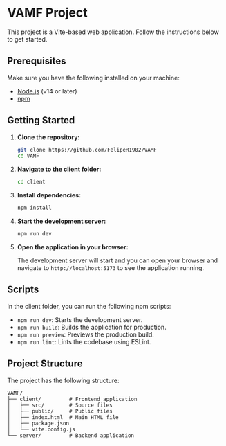 # VAMF Project

This project is a Vite-based web application. Follow the instructions below to get started.

## Prerequisites

Make sure you have the following installed on your machine:

- [Node.js](https://nodejs.org/) (v14 or later)
- [npm](https://www.npmjs.com/)

## Getting Started

1. **Clone the repository:**

   ```sh
   git clone https://github.com/FelipeR1902/VAMF
   cd VAMF
   ```

2. **Navigate to the client folder:**

   ```sh
   cd client
   ```

3. **Install dependencies:**

   ```sh
   npm install
   ```

4. **Start the development server:**

   ```sh
   npm run dev
   ```

5. **Open the application in your browser:**

   The development server will start and you can open your browser and navigate to `http://localhost:5173` to see the application running.

## Scripts

In the client folder, you can run the following npm scripts:

- `npm run dev`: Starts the development server.
- `npm run build`: Builds the application for production.
- `npm run preview`: Previews the production build.
- `npm run lint`: Lints the codebase using ESLint.

## Project Structure

The project has the following structure:

```
VAMF/
├── client/         # Frontend application
│   ├── src/        # Source files
│   ├── public/     # Public files
│   ├── index.html  # Main HTML file
│   ├── package.json
│   └── vite.config.js
└── server/         # Backend application
```
